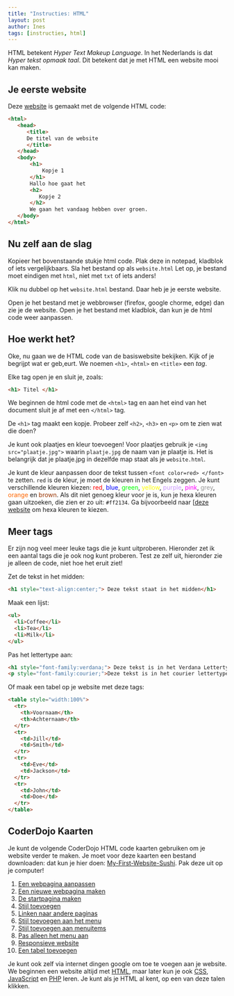 ```yaml
---
title: "Instructies: HTML"
layout: post
author: Ines
tags: [instructies, html]
---
```

HTML betekent *Hyper Text Makeup Language*. In het Nederlands is dat *Hyper tekst opmaak taal*. Dit betekent dat je met HTML een website mooi kan maken.

Je eerste website
-----------------
Deze [website](http://www.coderdojo-arnhem.nl/wp-content/uploads/2017/02/website.html) is gemaakt met de volgende HTML code:

```html
<html>
   <head>
      <title>
      De titel van de website
      </title>
   </head>
   <body>
       <h1>
           Kopje 1
       </h1>
       Hallo hoe gaat het
       <h2>
          Kopje 2
       </h2>
       We gaan het vandaag hebben over groen.
   </body>
</html>
```

Nu zelf aan de slag
-------------------
Kopieer het bovenstaande stukje html code. Plak deze in notepad, kladblok of iets vergelijkbaars. Sla het bestand op als `website.html`
Let op, je bestand moet eindigen met `html`, niet met `txt` of iets anders!

Klik nu dubbel op het `website.html` bestand. Daar heb je je eerste website.

Open je het bestand met je webbrowser (firefox, google chorme, edge) dan zie je de website. Open je het bestand met kladblok, dan kun je de html code weer aanpassen.

Hoe werkt het?
--------------
Oke, nu gaan we de HTML code van de basiswebsite bekijken. Kijk of je begrijpt wat er geb,eurt. We noemen `<h1>`, `<html>` en `<title>` een *tag*. 

Elke tag open je en sluit je, zoals:

```html
<h1> Titel </h1>
```

We beginnen de html code met de `<html>` tag en aan het eind van het document sluit je af met een `</html>` tag.

De `<h1>` tag maakt een kopje. Probeer zelf `<h2>`, `<h3>` en `<p>` om te zien wat die doen?

Je kunt ook plaatjes en kleur toevoegen! Voor plaatjes gebruik je `<img src="plaatje.jpg">` waarin `plaatje.jpg` de naam van je plaatje is. Het is belangrijk dat je plaatje.jpg in dezelfde map staat als je `website.html`.

Je kunt de kleur aanpassen door de tekst tussen
`<font color=red> </font>` te zetten. `red` is de kleur, je moet de kleuren in het Engels zeggen. Je kunt verschillende kleuren kiezen: <span style="color: #ff0000;">red</span>, <span style="color: #0000ff;">blue</span>, <span style="color: #00ff00;">green</span>, <span style="color: #ffff00;">yellow</span>, <span style="color: #cc99ff;">purple</span>, <span style="color: #ff00ff;">pink</span>, <span style="color: #999999;">grey</span>, <span style="color: #ff6600;">orange</span> en <span style="color: #993300;">brown</span>. Als dit niet genoeg kleur voor je is, kun je hexa kleuren gaan uitzoeken, die zien er zo uit: `#ff2134`. Ga bijvoorbeeld naar [[deze website](https://www.w3schools.com/colors/colors_picker.asp) om hexa kleuren te kiezen.

Meer tags
---------

Er zijn nog veel meer leuke tags die je kunt uitproberen. Hieronder zet ik een aantal tags die je ook nog kunt proberen. Test ze zelf uit, hieronder zie je alleen de code, niet hoe het eruit ziet!

Zet de tekst in het midden:

```html
<h1 style="text-align:center;"> Deze tekst staat in het midden</h1>
```

Maak een lijst:

```html
<ul>
  <li>Coffee</li>
  <li>Tea</li>
  <li>Milk</li>
</ul>
```

Pas het lettertype aan:

```html
<h1 style="font-family:verdana;"> Deze tekst is in het Verdana Lettertype </h1>
<p style="font-family:courier;">Deze tekst is in het courier lettertype</p>
```

Of maak een tabel op je website met deze tags:

```html
<table style="width:100%">
  <tr>
    <th>Voornaam</th>
    <th>Achternaam</th>
  </tr>
  <tr>
    <td>Jill</td>
    <td>Smith</td>
  </tr>
  <tr>
    <td>Eve</td>
    <td>Jackson</td>
  </tr>
  <tr>
    <td>John</td>
    <td>Doe</td>
  </tr>
</table>
```

CoderDojo Kaarten
--------------------------------
Je kunt de volgende CoderDojo HTML code kaarten gebruiken om je website verder te maken. Je moet voor deze kaarten een bestand downloaden: dat kun je hier doen: <a href="http://www.coderdojo-arnhem.nl/wp-content/uploads/2017/02/My-First-Website-Sushi.zip" rel="">My-First-Website-Sushi</a>. Pak deze uit op je computer!

  1. [Een webpagina aanpassen](/static/pdf/1-Een-webpagina-aanpassen.pdf)
  2. [Een nieuwe webpagina maken](/static/pdf/2-Een-nieuwe-webpagina-maken.pdf)
  3. [De startpagina maken](/static/pdf/3-De-startpagina-maken.pdf)
  4. [Stijl toevoegen](/static/pdf/4-Stijl-toevoegen.pdf)
  5. [Linken naar andere paginas](/static/pdf/5-Linken-naar-andere-paginas.pdf)
  6. [Stijl toevoegen aan het menu](/static/pdf/6-Stijl-toevoegen-aan-het-menu.pdf)
  7. [Stijl toevoegen aan menuitems](/static/pdf/7-Stijl-toevoegen-aan-menuitems.pdf)
  8. [Pas alleen het menu aan](/static/pdf/8-Pas-alleen-het-menu-aan.pdf)
  9. [Responsieve website](/static/pdf/9-Responsieve-website.pdf)
  10. [Een tabel toevoegen](/static/pdf/10-Een-tabel-toevoegen.pdf)

Je kunt ook zelf via internet dingen google om toe te voegen aan je website. We beginnen een website altijd met [HTML](https://www.w3schools.com/html/default.asp), maar later kun je ook [CSS](https://www.w3schools.com/css/default.asp), [JavaScript](https://www.w3schools.com/js/default.asp) en [PHP](https://www.w3schools.com/php/default.asp) leren. Je kunt als je HTML al kent, op een van deze talen klikken.